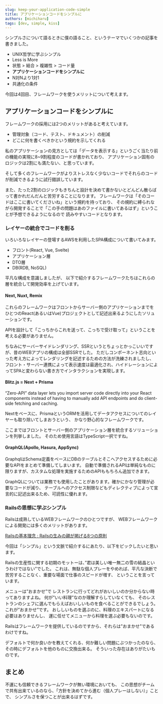 ```yaml
---
slug: keep-your-application-code-simple
title: アプリケーションコードをシンプルに
authors: [michiharu]
tags: [dev, simple, kiss]
---
```


シンプルさについて語るときに僕の語ること、というテーマでいくつかの記事を書きました。

- UNIX哲学に学ぶシンプル
- Less is More
- 状態 > 結合 > 複雑性 > コード量
- **アプリケーションコードをシンプルに**
- N対Nより1対1
- 共通化の条件

今回は4回目、フレームワークを使うメリットについて考えます。

## アプリケーションコードをシンプルに

フレームワークの採用には2つのメリットがあると考えています。

- 管理対象（コード、テスト、ドキュメント）の削減
- どこに何を書くべきかという規約を示してくれる

私のアプリケーションの見方としては「データを表示する」というごく当たり前の機能の実現に8~9割程度のコードが書かれており、
アプリケーション固有のロジックは2割にも満たない、と思っています。

そして多くのフレームワークがよりストレスなく少ないコードでそれらのコードが削減できるように試行錯誤しています。

また、たった2割のロジックもきちんと設計を決めて書かないとどんどん散らばって書かれだんだんと苦労することになります。
フレームワークは「そのコードはここに書いてくださいね」という規約を持っており、
その規約に縛られながら開発することで「この手の問題はあのファイルに書いてあるはず」ということが予想できるようになるので
読みやすいコードとなります。

### レイヤーの統合でコードを削る

いろいろなレイヤーの登場するAWSを利用したSPA構成について書いてみます。

- フロント(React, Vue, Svelte)
- アプリケーション層
- DTO層
- DB(RDB, NoSQL)

平凡な構成を意識しましたが、
以下で紹介するフレームワークたちはこれらの層を統合して開発効率を上げています。

#### Next, Nuxt, Remix

これらのフレームワークはフロントからサーバー側のアプリケーションまでを
ひとつのReact(あるいはVue)プロジェクトとして記述出来るようにしたソリューションです。

APIを設計して「こっちからこれを送って、こっちで受け取って」ということを考える必要がありません。

ちなみにサーバーサイドレンダリング、SSRというとちょっとかっこいいですが、昔のWEBアプリの構成は全部SSRでした。
ただしコンポーネント志向といった考え方によってレンダリングを記述するための方法が洗練されましたし、
フロント・サーバー連携によって表示速度は最適化され、ハイドレーションによってSPAと変わらない書き方でインタラクションを実現します。

#### Blitz.js = Next + Prisma

>
“Zero-API” data layer lets you import server code directly into your React components
instead of having to manually add API endpoints and do client-side fetching and caching.

Nextをベースに、PrismaというORMを活用してデータアクセスについてのレイヤーも取り除いてしまおうという、
かなり野心的なフレームワークです。

ここまではフロントとサーバー側のアプリケーション層を統合するソリューションを列挙しました。
そのため使用言語はTypeScript一択ですね。

#### GraphQL(Apollo, Hasura, AppSync)

GraphqlはSchema定義をベースにDBのテーブルとそこへアクセスするために必要なAPIをまとめて準備してしまいます。
自動で準備されるAPIは単純なものに限りますが、カスタムな処理を実施するためのAPIももちろん追加できます。

GraphQLについては業務でも使用したことがあります。確かにかなり管理が必要なコードが減り、
テーブルへのアクセス制限などもディレクティブによって宣言的に記述出来るため、可読性に優れます。

### Railsの思想に学ぶシンプル 

Railsは成熟しているWEBフレームワークのひとつですが、
WEBフレームワークによる開発には多くのメリットがあります。

[Railsの基本理念 : Railsの生みの親が掲げる8つの原則](https://postd.cc/rails-doctrine/#omakase)

今回は「シンプル」という文脈で紹介するにあたり、以下をピックしたいと思います。

>
Railsの生産性に関する初期のモットーは、”君は美しい唯一無二の雪の結晶というわけではない”でした。
これは、無駄な個人プレーをやめれば、平凡な決断で苦労することなく、重要な場面で仕事のスピードが増す、
ということを言っています。

>
メニューは”おまかせ”で
レストランに行ってどれがおいしいのか分からない時ってありますよね。
何が”いい料理”なのか理解すらしていなくても、
そのレストランのシェフに選んでもらえばおいしいものを食べることができるでしょう。
これが”おまかせ”です。
おししいものを選ぶのに、料理のエキスパートになる必要はありませんし、
運に任せてメニューから料理を選ぶ必要もないのです。

Railsはフレームワークを提供しているのですから、それらは"おまかせ"であるわけですね。

デフォルトで何か良いかを教えてくれる、何か難しい問題にぶつかったのなら、その時にデフォルトを他のものに交換出来る。
そういった存在はありがたいものです。

## まとめ

不運にも信頼できるフレームワークが無い環境においても、
この思想がチームで共有出来ているのなら、「方針を決めてから進む（個人プレーはしない）」ことで、
シンプルさを保つことが出来るはずです。
